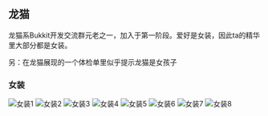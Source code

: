 ## 龙猫

龙猫系Bukkit开发交流群元老之一，加入于第一阶段。爱好是女装，因此ta的精华里大部分都是女装。

另：在龙猫展现的一个体检单里似乎提示龙猫是女孩子

### 女装
![女装1](%E5%A5%B3%E8%A3%851.jpg)
![女装2](%E5%A5%B3%E8%A3%852.jpg)
![女装3](%E5%A5%B3%E8%A3%853.jpg)
![女装4](%E5%A5%B3%E8%A3%854.jpg)
![女装5](%E5%A5%B3%E8%A3%855.jpg)
![女装6](%E5%A5%B3%E8%A3%856.jpg)
![女装7](%E5%A5%B3%E8%A3%857.jpg)
![女装8](%E5%A5%B3%E8%A3%858.jpg)

